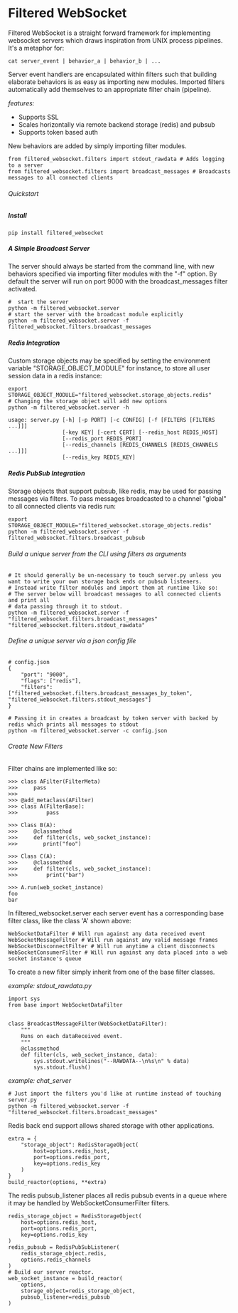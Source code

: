 Filtered WebSocket
===================

Filtered WebSocket is a straight forward framework for implementing websocket servers which draws inspiration from UNIX process pipelines.  It's a metaphor for:

    cat server_event | behavior_a | behavior_b | ...

Server event handlers are encapsulated within filters such that building elaborate behaviors is as easy as importing new modules.  Imported filters automatically add themselves to an appropriate filter chain (pipeline).


*features:*

- Supports SSL
- Scales horizontally via remote backend storage (redis) and pubsub
- Supports token based auth


New behaviors are added by simply importing filter modules.
    
    from filtered_websocket.filters import stdout_rawdata # Adds logging to a server
    from filtered_websocket.filters import broadcast_messages # Broadcasts messages to all connected clients

###### Quickstart

##### Install 
    pip install filtered_websocket

##### A Simple Broadcast Server
The server should always be started from the command line, with new behaviors specified via importing filter modules with the "-f" option.  By default the server will run on port 9000 with the broadcast_messages filter activated.
    
    #  start the server
    python -m filtered_websocket.server
    # start the server with the broadcast module explicitly
    python -m filtered_websocket.server -f filtered_websocket.filters.broadcast_messages

##### Redis Integration
Custom storage objects may be specified by setting the environment variable "STORAGE_OBJECT_MODULE" for instance, to store all user session data in a redis instance:

    export STORAGE_OBJECT_MODULE="filtered_websocket.storage_objects.redis"
    # Changing the storage object will add new options
    python -m filtered_websocket.server -h
    
    usage: server.py [-h] [-p PORT] [-c CONFIG] [-f [FILTERS [FILTERS ...]]]
                     [-key KEY] [-cert CERT] [--redis_host REDIS_HOST]
                     [--redis_port REDIS_PORT]
                     [--redis_channels [REDIS_CHANNELS [REDIS_CHANNELS ...]]]
                     [--redis_key REDIS_KEY]


##### Redis PubSub Integration

Storage objects that support pubsub, like redis, may be used for passing messages via filters.  To pass messages broadcasted to a channel "global" to all connected clients via redis run:

    export STORAGE_OBJECT_MODULE="filtered_websocket.storage_objects.redis"
    python -m filtered_websocket.server -f filtered_websocket.filters.broadcast_pubsub

###### Build a unique server from the CLI using filters as arguments

    # It should generally be un-necessary to touch server.py unless you want to write your own storage back ends or pubsub listeners.
    # Instead write filter modules and import them at runtime like so:
    # The server below will broadcast messages to all connected clients and print all
    # data passing through it to stdout. 
    python -m filtered_websocket.server -f "filtered_websocket.filters.broadcast_messages" "filtered_websocket.filters.stdout_rawdata"

###### Define a unique server via a json config file
    # config.json
    {
        "port": "9000",
        "flags": ["redis"],
        "filters": ["filtered_websocket.filters.broadcast_messages_by_token", "filtered_websocket.filters.stdout_messages"]
    }

    # Passing it in creates a broadcast by token server with backed by redis which prints all messages to stdout
    python -m filtered_websocket.server -c config.json

###### Create New Filters

Filter chains are implemented like so:

    >>> class AFilter(FilterMeta)
    >>>     pass
    >>>
    >>> @add_metaclass(AFilter)
    >>> class A(FilterBase):
    >>>         pass
    
    >>> Class B(A):
    >>>     @classmethod
    >>>     def filter(cls, web_socket_instance):
    >>>        print("foo")
    
    >>> Class C(A):
    >>>     @classmethod
    >>>     def filter(cls, web_socket_instance):
    >>>         print("bar")
    
    >>> A.run(web_socket_instance)
    foo
    bar

In filtered_websocket.server each server event has a corresponding base filter class, like the class 'A' shown above:

    WebSocketDataFilter # Will run against any data received event
    WebSocketMessageFilter # Will run against any valid message frames
    WebSocketDisconnectFilter # Will run anytime a client disconnects
    WebSocketConsumerFilter # Will run against any data placed into a web socket instance's queue

To create a new filter simply inherit from one of the base filter classes.

*example: stdout_rawdata.py*

    import sys
    from base import WebSocketDataFilter
    
    
    class BroadcastMessageFilter(WebSocketDataFilter):
        """
        Runs on each dataReceived event.
        """
        @classmethod
        def filter(cls, web_socket_instance, data):
            sys.stdout.writelines("--RAWDATA--\n%s\n" % data)
            sys.stdout.flush()

*example: chat_server*

    # Just import the filters you'd like at runtime instead of touching server.py
    python -m filtered_websocket.server -f "filtered_websocket.filters.broadcast_messages"

Redis back end support allows shared storage with other applications.

    extra = {
        "storage_object": RedisStorageObject(
            host=options.redis_host,
            port=options.redis_port,
            key=options.redis_key
        )
    }
    build_reactor(options, **extra)

The redis pubsub_listener places all redis pubsub events in a queue where it may be handled by WebSocketConsumerFilter filters.
    
    redis_storage_object = RedisStorageObject(
        host=options.redis_host,
        port=options.redis_port,
        key=options.redis_key
    )
    redis_pubsub = RedisPubSubListener(
        redis_storage_object.redis,
        options.redis_channels
    )
    # Build our server reactor.
    web_socket_instance = build_reactor(
        options,
        storage_object=redis_storage_object,
        pubsub_listener=redis_pubsub
    )
     
